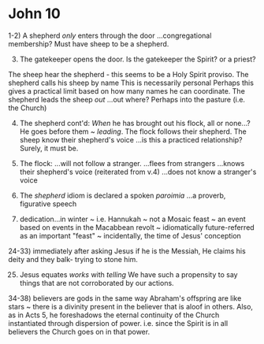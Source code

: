 # John 10

1-2) A shepherd _only_ enters through the door
...congregational membership?
Must have sheep to be a shepherd.

3) The gatekeeper opens the door.
Is the gatekeeper the Spirit? or a priest?

The sheep hear the shepherd - this seems to be a Holy Spirit proviso.
The shepherd calls his sheep by name
	This is necessarily personal
	Perhaps this gives a practical limit based on how many names he can coordinate.
The shepherd leads the sheep _out_
...out where?  Perhaps into the pasture (i.e. the Church)

4) The shepherd cont'd:
_When_ he has brought out his flock, all or none...?
He goes before them ~ _leading_.
The flock follows their shepherd.
The sheep know their shepherd's voice
...is this a practiced relationship?  Surely, it must be.

5) The flock:
...will not follow a stranger.
...flees from strangers
...knows their shepherd's voice (reiterated from v.4)
...does not know a stranger's voice

6) The _shepherd_ idiom is declared a spoken *paroimia*
...a proverb, figurative speech


22) dedication...in winter ~ i.e. Hannukah
	~ not a Mosaic feast
	~ an event based on events in the Macabbean revolt
	~ idiomatically future-referred as an important "feast"
	~ incidentally, the time of Jesus' conception


24-33) immediately after asking Jesus if he is the Messiah, He claims his deity and they balk- trying to stone him.


25) Jesus equates _works_ with _telling_
We have such a propensity to say things that are not corroborated by our actions.


34-38) believers are gods in the same way Abraham's offspring are like stars ~ there is a divinity present in the believer that is aloof in others.
Also, as in Acts 5, he foreshadows the eternal continuity of the Church instantiated through dispersion of power.  i.e. since the Spirit is in all believers the Church goes on in that power.

